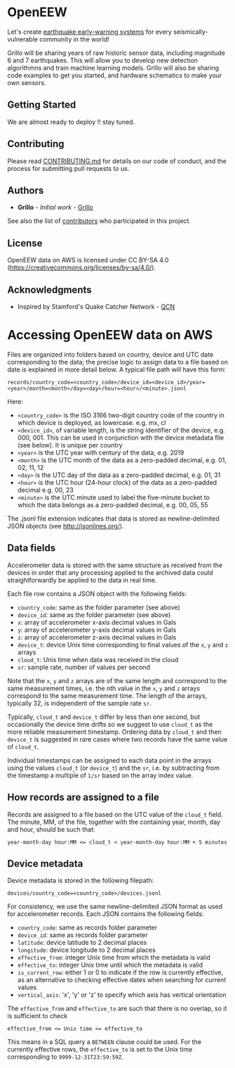 # OpenEEW

Let's create [earthquake early-warning systems](https://en.wikipedia.org/wiki/Earthquake_warning_system/) for every seismically-vulnerable community in the world! 

Grillo will be sharing years of raw historic sensor data, including magnitude 6 and 7 earthquakes. This will allow you to develop new detection algorithmns and train machine learning models. Grillo will also be sharing code examples to get you started, and hardware schematics to make your own sensors.

## Getting Started

We are almost ready to deploy !! stay tuned.

## Contributing

Please read [CONTRIBUTING.md](https://gist.github.com/PurpleBooth/b24679402957c63ec426) for details on our code of conduct, and the process for submitting pull requests to us.

## Authors

* **Grillo** - *Initial work* - [Grillo](https://grillo.io)

See also the list of [contributors](https://github.com/your/project/contributors) who participated in this project.

## License

OpenEEW data on AWS is licensed under CC BY-SA 4.0 (https://creativecommons.org/licenses/by-sa/4.0/).

## Acknowledgments

* Inspired by Stamford's Quake Catcher Network - [QCN](http://qcn.stanford.edu/)

# Accessing OpenEEW data on AWS
Files are organized into folders based on country, device and UTC date corresponding to the data; the precise logic to assign data to a file based on date is explained in more detail below. A typical file path will have this form:
```
records/country_code=<country_code>/device_id=<device_id>/year=<year>/month=<month>/day=<day>/hour=<hour>/<minute>.jsonl
```
Here:
- `<country_code>` is the ISO 3166 two-digit country code of the country in which device is deployed, as lowercase. e.g. mx, cl
- `<device_id>`, of variable length, is the string identifier of the device, e.g. 000, 001. This can be used in conjunction with the device metadata file (see below). It is unique per country
- `<year>` is the UTC year with century of the data, e.g. 2019
- `<month>` is the UTC month of the data as a zero-padded decimal, e.g. 01, 02, 11, 12
- `<day>` is the UTC day of the data as a zero-padded decimal, e.g. 01, 31
- `<hour>` is the UTC hour (24-hour clock) of the data as a zero-padded decimal e.g. 00, 23
- `<minute>` is the UTC minute used to label the five-minute bucket to which the data belongs as a zero-padded decimal, e.g. 00, 05, 55

The .jsonl file extension indicates that data is stored as newline-delimited JSON objects (see http://jsonlines.org/).

## Data fields
Accelerometer data is stored with the same structure as received from the devices in order that any processing applied to the archived data could straightforwardly be applied to the data in real time.

Each file row contains a JSON object with the following fields:
- `country_code`: same as the folder parameter (see above)
- `device_id`: same as the folder parameter (see above)
- `x`: array of accelerometer x-axis decimal values in Gals
- `y`: array of accelerometer y-axis decimal values in Gals
- `z`: array of accelerometer z-axis decimal values in Gals
- `device_t`: device Unix time corresponding to final values of the `x`, `y` and `z` arrays
- `cloud_t`: Unix time when data was received in the cloud
- `sr`: sample rate, number of values per second

Note that the `x`, `y` and `z` arrays are of the same length and correspond to the same measurement times, i.e. the nth value in the `x`, `y` and `z` arrays correspond to the same measurement time. The length of the arrays, typically 32, is independent of the sample rate `sr`.

Typically, `cloud_t` and `device_t` differ by less than one second, but occasionally the device time drifts so we suggest to use `cloud_t` as the more reliable measurement timestamp. Ordering data by `cloud_t` and then `device_t` is suggested in rare cases where two records have the same value of `cloud_t`.

Individual timestamps can be assigned to each data point in the arrays using the values `cloud_t` (or `device_t`) and the `sr`, i.e. by subtracting from the timestamp a multiple of `1/sr` based on the array index value.

## How records are assigned to a file
Records are assigned to a file based on the UTC value of the `cloud_t` field. The minute, MM, of the file, together with the containing year, month, day and hour, should be such that:
```
year-month-day hour:MM <= cloud_t < year-month-day hour:MM + 5 minutes
```

## Device metadata
Device metadata is stored in the following filepath:
```
devices/country_code=<country_code>/devices.jsonl
```

For consistency, we use the same newline-delimited JSON format as used for accelerometer records. Each JSON contains the following fields:
- `country_code`: same as records folder parameter
- `device_id`: same as records folder parameter
- `latitude`: device latitude to 2 decimal places
- `longitude`: device longitude to 2 decimal places
- `effective_from`: integer Unix time from which the metadata is valid
- `effective_to`: integer Unix time until which the metadata is valid
- `is_current_row`: either 1 or 0 to indicate if the row is currently effective, as an alternative to checking effective dates when searching for current values
- `vertical_axis`: 'x', 'y' or 'z' to specify which axis has vertical orientation

The `effective_from` and `effective_to` are such that there is no overlap, so it is sufficient to check
```
effective_from <= Unix time <= effective_to
```

This means in a SQL query a `BETWEEN` clause could be used. For the currently effective rows, the `effective_to` is set to the Unix time corresponding to `9999-12-31T23:59:59Z`.
